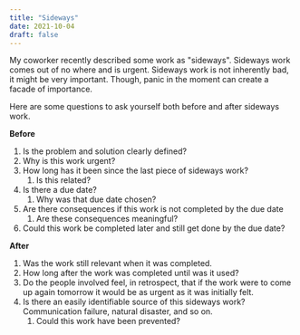 ```yaml
---
title: "Sideways"
date: 2021-10-04
draft: false
---
```


My coworker recently described some work as "sideways". Sideways work comes out of no where and is urgent. Sideways work is not inherently bad, it might be very important. Though, panic in the moment can create a facade of importance.

Here are some questions to ask yourself both before and after sideways work.

**Before**
1. Is the problem and solution clearly defined?
2. Why is this work urgent?
3. How long has it been since the last piece of sideways work?
    1. Is this related?
4. Is there a due date?
    1. Why was that due date chosen?
5. Are there consequences if this work is not completed by the due date
    1. Are these consequences meaningful?
6. Could this work be completed later and still get done by the due date?

**After**
1. Was the work still relevant when it was completed.
2. How long after the work was completed until was it used?
3. Do the people involved feel, in retrospect, that if the work were to come up again tomorrow it would be as urgent as it was initially felt.
4. Is there an easily identifiable source of this sideways work? Communication failure, natural disaster, and so on.
    1.  Could this work have been prevented?
